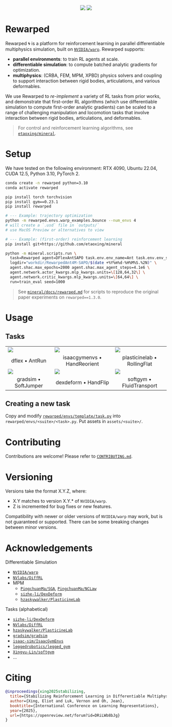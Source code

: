 <p align="center">
    <a href= "https://pypi.org/project/rewarped/">
    <img src="https://img.shields.io/pypi/v/rewarped" /></a>
    <a href= "https://arxiv.org/abs/2412.12089">
    <img src="https://img.shields.io/badge/arxiv-2412.12089-b31b1b" /></a>
</p>

# Rewarped

Rewarped 🌀 is a platform for reinforcement learning in parallel differentiable multiphysics simulation, built on [`NVIDIA/warp`](https://github.com/NVIDIA/warp). Rewarped supports:

- **parallel environments**: to train RL agents at scale.
- **differentiable simulation**: to compute batched analytic gradients for optimization.
- **multiphysics**: (CRBA, FEM, MPM, XPBD) physics solvers and coupling to support interaction between rigid bodies, articulations, and various deformables.

We use Rewarped to *re-implement* a variety of RL tasks from prior works, and demonstrate that first-order RL algorithms (which use differentiable simulation to compute first-order analytic gradients) can be scaled to a range of challenging manipulation and locomotion tasks that involve interaction between rigid bodies, articulations, and deformables.

> For control and reinforcement learning algorithms, see [`etaoxing/mineral`](https://github.com/etaoxing/mineral).

# Setup

We have tested on the following environment: RTX 4090, Ubuntu 22.04, CUDA 12.5, Python 3.10, PyTorch 2.

```bash
conda create -n rewarped python=3.10
conda activate rewarped

pip install torch torchvision
pip install gym==0.23.1
pip install rewarped

# --- Example: trajectory optimization
python -m rewarped.envs.warp_examples.bounce --num_envs 4
# will create a `.usd` file in `outputs/`
# use MacOS Preview or alternatives to view

# --- Example: (first-order) reinforcement learning
pip install git+https://github.com/etaoxing/mineral

python -m mineral.scripts.run \
  task=Rewarped agent=DFlexAntSAPO task.env.env_name=Ant task.env.env_suite=dflex \
  logdir="workdir/RewarpedAnt4M-SAPO/$(date +%Y%m%d-%H%M%S.%2N)" \
  agent.shac.max_epochs=2000 agent.shac.max_agent_steps=4.1e6 \
  agent.network.actor_kwargs.mlp_kwargs.units=\[128,64,32\] \
  agent.network.critic_kwargs.mlp_kwargs.units=\[64,64\] \
  run=train_eval seed=1000
```

> See [`mineral/docs/rewarped.md`](https://github.com/etaoxing/mineral/blob/main/docs/rewarped.md) for scripts to reproduce the original paper experiments on `rewarped==1.3.0`.

# Usage

## Tasks

<table>
  <tbody>
  <tr>
    <td>
      <a href="./rewarped/envs/dflex/ant.py"><img src="./docs/assets/antrun.png"/></a>
    </td>
    <td>
      <a href="./rewarped/envs/isaacgymenvs/allegro_hand.py"><img src="./docs/assets/handreorient.png"/></a>
    </td>
    <td>
      <a href="./rewarped/envs/plasticinelab/rolling_pin.py"><img src="./docs/assets/rollingflat.png"/></a>
    </td>
  </tr>
  <tr>
    <td align="center">dflex &#8226; AntRun</td>
    <td align="center">isaacgymenvs &#8226; HandReorient</td>
    <td align="center">plasticinelab &#8226; RollingFlat</td>
  </tr>
  <tr>
    <td>
      <a href="./rewarped/envs/gradsim/jumper.py"><img src="./docs/assets/softjumper.png"/></a>
    </td>
    <td>
      <a href="./rewarped/envs/dexdeform/flip.py"><img src="./docs/assets/handflip.png"/></a>
    </td>
    <td>
      <a href="./rewarped/envs/softgym/transport.py"><img src="./docs/assets/fluidtransport.png"/></a>
    </td>
  </tr>
  <tr>
    <td align="center">gradsim &#8226; SoftJumper</td>
    <td align="center">dexdeform &#8226; HandFlip</td>
    <td align="center">softgym &#8226; FluidTransport</td>
  </tr>
</tbody>
</table>

## Creating a new task

Copy and modify [`rewarped/envs/template/task.py`](rewarped/envs/template/task.py) into `rewarped/envs/<suite>/<task>.py`. Put assets in `assets/<suite>/`.

# Contributing

Contributions are welcome! Please refer to [`CONTRIBUTING.md`](CONTRIBUTING.md).

# Versioning

Versions take the format X.Y.Z, where:
- X.Y matches to version X.Y.* of `NVIDIA/warp`.
- Z is incremented for bug fixes or new features.

Compatibility with newer or older versions of `NVIDIA/warp` may work, but is not guaranteed or supported. There can be some breaking changes between minor versions.

# Acknowledgements

Differentiable Simulation
- [`NVIDIA/warp`](https://github.com/NVIDIA/warp)
- [`NVlabs/DiffRL`](https://github.com/NVlabs/DiffRL)
- MPM
  - [`PingchuanMa/SGA`](https://github.com/PingchuanMa/SGA), [`PingchuanMa/NCLaw`](https://github.com/PingchuanMa/NCLaw)
  - [`sizhe-li/DexDeform`](https://github.com/sizhe-li/DexDeform)
  - [`hzaskywalker/PlasticineLab`](https://github.com/hzaskywalker/PlasticineLab)

Tasks (alphabetical)
- [`sizhe-li/DexDeform`](https://github.com/sizhe-li/DexDeform)
- [`NVlabs/DiffRL`](https://github.com/NVlabs/DiffRL)
- [`hzaskywalker/PlasticineLab`](https://github.com/hzaskywalker/PlasticineLab)
- [`gradsim/gradsim`](https://github.com/gradsim/gradsim)
- [`isaac-sim/IsaacGymEnvs`](https://github.com/isaac-sim/IsaacGymEnvs)
- [`leggedrobotics/legged_gym`](https://github.com/leggedrobotics/legged_gym)
- [`Xingyu-Lin/softgym`](https://github.com/Xingyu-Lin/softgym)
- ...

# Citing

```bibtex
@inproceedings{xing2025stabilizing,
  title={Stabilizing Reinforcement Learning in Differentiable Multiphysics Simulation},
  author={Xing, Eliot and Luk, Vernon and Oh, Jean},
  booktitle={International Conference on Learning Representations},
  year={2025},
  url={https://openreview.net/forum?id=DRiLWb8bJg}
}
```
